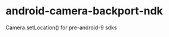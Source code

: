 android-camera-backport-ndk
===========================

Camera.setLocation() for pre-android-9 sdks
